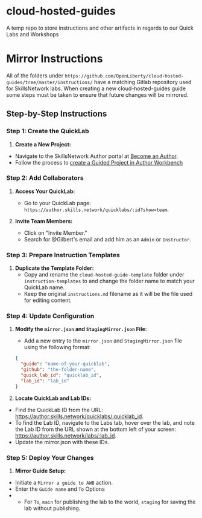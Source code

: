 # cloud-hosted-guides
A temp repo to store instructions and other artifacts in regards to our Quick Labs and Workshops

# Mirror Instructions
All of the folders under `https://github.com/OpenLiberty/cloud-hosted-guides/tree/master/instructions/` have a matching Gitlab repository used for SkillsNetwork labs.
When creating a new cloud-hosted-guides guide some steps must be taken to ensure that future changes will be mirrored.

## Step-by-Step Instructions

### Step 1: Create the QuickLab

1. **Create a New Project:**

- Navigate to the SkillsNetwork Author portal at [Become an Author](https://skills.network/authors).
- Follow the process to [create a Guided Project in Author Workbench](https://author.skills.network/quicklabs/new?how_to_continue=true)

### Step 2: Add Collaborators

1. **Access Your QuickLab:**
   - Go to your QuickLab page: `https://author.skills.network/quicklabs/:id?show=team`.

2. **Invite Team Members:**
   - Click on "Invite Member."
   - Search for @Gilbert's email and add him as an `Admin` or `Instructor`.

### Step 3: Prepare Instruction Templates

1. **Duplicate the Template Folder:**
   - Copy and rename the `cloud-hosted-guide-template` folder under `instruction-templates` to and change the folder name to match your QuickLab name.
   - Keep the original `instructions.md` filename as it will be the file used for editing content.

### Step 4: Update Configuration

1. **Modify the `mirror.json` and `StagingMirror.json` File:**
   - Add a new entry to the `mirror.json` and `StagingMirror.json` file using the following format:

   ```json
   {
     "guide": "name-of-your-quicklab",
     "github": "the-folder-name",
     "quick_lab_id": "quicklab_id",
     "lab_id": "lab_id"
   }

2. **Locate QuickLab and Lab IDs:**

- Find the QuickLab ID from the URL: https://author.skills.network/quicklabs/:quicklab_id.
- To find the Lab ID, navigate to the Labs tab, hover over the lab, and note the Lab ID from the URL shown at the bottom left of your screen: https://author.skills.network/labs/:lab_id.
- Update the mirror.json with these IDs.


### Step 5: Deploy Your Changes

1. **Mirror Guide Setup:**

- Initiate a `Mirror a guide to AWB` action.
- Enter the `Guide name` and `To` Options
- - For `To`, `main` for publishing the lab to the world, `staging` for saving the lab without publishing.